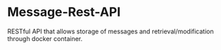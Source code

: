 # Message-Rest-API
RESTful API that allows storage of messages and retrieval/modification through docker container.

